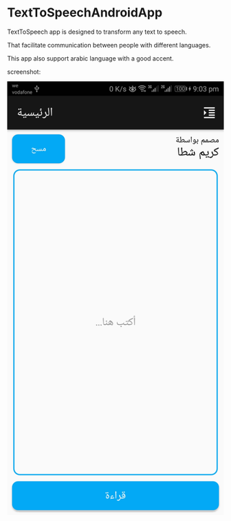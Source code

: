 # TextToSpeechAndroidApp

TextToSpeech app is designed to transform any text to speech.

That facilitate communication between people with different languages.

This app also support arabic language with a good accent.

screenshot:

![](screenshot/appScreen.jpg)
